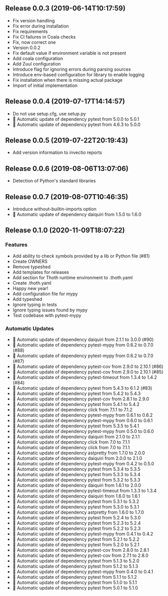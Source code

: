 
## Release 0.0.3 (2019-06-14T10:17:59)
* Fix version handling
* Fix error during installation
* Fix requirements
* Fix CI failures in Coala checks
* Fix, now correct one
* Version 0.0.2
* Fix default value if environment variable is not present
* Add coala configuration
* Add Zuul configuration
* Introduce flag for ignoring errors during parsing sources
* Introduce env-based configuration for library to enable logging
* Fix installation when there is missing actual package
* Import of initial implementation

## Release 0.0.4 (2019-07-17T14:14:57)
* Do not use setup.cfg, use setup.py
* :pushpin: Automatic update of dependency pytest from 5.0.0 to 5.0.1
* :pushpin: Automatic update of dependency pytest from 4.6.3 to 5.0.0

## Release 0.0.5 (2019-07-22T20:19:43)
* Add version information to invectio reports

## Release 0.0.6 (2019-08-06T13:07:06)
* Detection of Python's standard libraries

## Release 0.0.7 (2019-08-07T10:46:35)
* Introduce without-builtin-imports option
* :pushpin: Automatic update of dependency daiquiri from 1.5.0 to 1.6.0

## Release 0.1.0 (2020-11-09T18:07:22)
### Features
* Add ability to check symbols provided by a lib or Python file (#81)
* Create OWNERS
* Remove typeshed
* Add templates for releases
* Add section for Thoth runtime environment to .thoth.yaml
* Create .thoth.yaml
* Happy new year!
* Add configuration file for mypy
* Add typeshed
* Ignore typing in tests
* Ignore typing issues found by mypy
* Test codebase with pytest-mypy
### Automatic Updates
* :pushpin: Automatic update of dependency daiquiri from 2.1.1 to 3.0.0 (#90)
* :pushpin: Automatic update of dependency pytest-mypy from 0.6.2 to 0.7.0 (#88)
* :pushpin: Automatic update of dependency pytest-mypy from 0.6.2 to 0.7.0 (#87)
* :pushpin: Automatic update of dependency pytest-cov from 2.9.0 to 2.10.1 (#86)
* :pushpin: Automatic update of dependency pytest-cov from 2.9.0 to 2.10.1 (#85)
* :pushpin: Automatic update of dependency pytest-timeout from 1.3.4 to 1.4.2 (#84)
* :pushpin: Automatic update of dependency pytest from 5.4.3 to 6.1.2 (#83)
* :pushpin: Automatic update of dependency pytest from 5.4.2 to 5.4.3
* :pushpin: Automatic update of dependency pytest-cov from 2.8.1 to 2.9.0
* :pushpin: Automatic update of dependency pytest from 5.4.1 to 5.4.2
* :pushpin: Automatic update of dependency click from 7.1.1 to 7.1.2
* :pushpin: Automatic update of dependency pytest-mypy from 0.6.1 to 0.6.2
* :pushpin: Automatic update of dependency pytest-mypy from 0.6.0 to 0.6.1
* :pushpin: Automatic update of dependency pytest from 5.3.5 to 5.4.1
* :pushpin: Automatic update of dependency pytest-mypy from 0.5.0 to 0.6.0
* :pushpin: Automatic update of dependency daiquiri from 2.1.0 to 2.1.1
* :pushpin: Automatic update of dependency click from 7.0 to 7.1.1
* :pushpin: Automatic update of dependency click from 7.0 to 7.1.1
* :pushpin: Automatic update of dependency astpretty from 1.7.0 to 2.0.0
* :pushpin: Automatic update of dependency daiquiri from 2.0.0 to 2.1.0
* :pushpin: Automatic update of dependency pytest-mypy from 0.4.2 to 0.5.0
* :pushpin: Automatic update of dependency pytest from 5.3.4 to 5.3.5
* :pushpin: Automatic update of dependency pytest from 5.3.3 to 5.3.4
* :pushpin: Automatic update of dependency pytest from 5.3.2 to 5.3.3
* :pushpin: Automatic update of dependency daiquiri from 1.6.1 to 2.0.0
* :pushpin: Automatic update of dependency pytest-timeout from 1.3.3 to 1.3.4
* :pushpin: Automatic update of dependency daiquiri from 1.6.0 to 1.6.1
* :pushpin: Automatic update of dependency pytest from 5.3.1 to 5.3.2
* :pushpin: Automatic update of dependency pytest from 5.3.0 to 5.3.1
* :pushpin: Automatic update of dependency astpretty from 1.6.0 to 1.7.0
* :pushpin: Automatic update of dependency pytest from 5.2.4 to 5.3.0
* :pushpin: Automatic update of dependency pytest from 5.2.3 to 5.2.4
* :pushpin: Automatic update of dependency pytest from 5.2.2 to 5.2.3
* :pushpin: Automatic update of dependency pytest-mypy from 0.4.1 to 0.4.2
* :pushpin: Automatic update of dependency pytest from 5.2.1 to 5.2.2
* :pushpin: Automatic update of dependency pytest from 5.2.0 to 5.2.1
* :pushpin: Automatic update of dependency pytest-cov from 2.8.0 to 2.8.1
* :pushpin: Automatic update of dependency pytest-cov from 2.7.1 to 2.8.0
* :pushpin: Automatic update of dependency pytest from 5.1.3 to 5.2.0
* :pushpin: Automatic update of dependency pytest from 5.1.2 to 5.1.3
* :pushpin: Automatic update of dependency pytest-mypy from 0.4.0 to 0.4.1
* :pushpin: Automatic update of dependency pytest from 5.1.1 to 5.1.2
* :pushpin: Automatic update of dependency pytest from 5.1.0 to 5.1.1
* :pushpin: Automatic update of dependency pytest from 5.0.1 to 5.1.0
